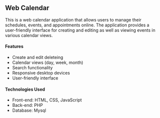 
<h2>Web Calendar</h2>
<p>This is a web calendar application that allows users to manage their schedules, events, and appointments online. The application provides a user-friendly interface for creating and  editing as well as viewing events in various calendar views.</p>

<h4>Features</h4>
<ul>
<li>Create and  edit deleteing</li>
<li>Calendar views (day, week, month)</li>
<li>Search functionality</li>
<li>Responsive desktop devices</li>
<li>User-friendly interface</li>
</ul>

<h4>Technologies Used</h4>
<ul>
<li>Front-end: HTML, CSS, JavaScript</li>
<li>Back-end: PHP</li>
<li>Database: Mysql</li>
</ul>
